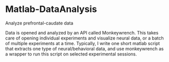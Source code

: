# Matlab-DataAnalysis
Analyze prefrontal-caudate data

Data is opened and analyzed by an API called Monkeywrench. This takes care of opening individual experiments and visualize neural data, or a batch of multiple experiments at a time. Typically, I write one short matlab script that extracts one type of neural/behavioral data, and use monkeywrench as a wrapper to run this script on selected experimental sessions. 
